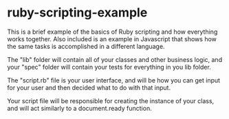# ruby-scripting-example

This is a brief example of the basics of Ruby scripting and how everything works together. Also included is an example in Javascript that shows how the same tasks is accomplished in a different language.

The "lib" folder will contain all of your classes and other business logic, and your "spec" folder will contain your tests for everything in you lib folder.

The "script.rb" file is your user interface, and will be how you can get input for your user and then decided what to do with that input.

Your script file will be responsible for creating the instance of your class, and will act similarly to a document.ready function. 

